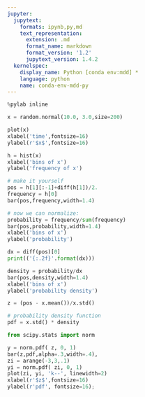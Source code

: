 ```yaml
---
jupyter:
  jupytext:
    formats: ipynb,py,md
    text_representation:
      extension: .md
      format_name: markdown
      format_version: '1.2'
      jupytext_version: 1.4.2
  kernelspec:
    display_name: Python [conda env:mdd] *
    language: python
    name: conda-env-mdd-py
---
```


```python jupyter={"outputs_hidden": false}
%pylab inline
```

```python jupyter={"outputs_hidden": false}
x = random.normal(10.0, 3.0,size=200)
```

```python jupyter={"outputs_hidden": false}
plot(x)
xlabel('time',fontsize=16)
ylabel(r'$x$',fontsize=16)
```

```python jupyter={"outputs_hidden": false}
h = hist(x)
xlabel('bins of x')
ylabel('frequency of x')
```

```python jupyter={"outputs_hidden": false}
# make it yourself
pos = h[1][:-1]+diff(h[1])/2.
frequency = h[0]
bar(pos,frequency,width=1.4)
```

```python jupyter={"outputs_hidden": false}
# now we can normalize:
probability = frequency/sum(frequency)
bar(pos,probability,width=1.4)
xlabel('bins of x')
ylabel('probability')
```

```python jupyter={"outputs_hidden": false}
dx = diff(pos)[0]
print(('{:.2f}'.format(dx)))
```

```python jupyter={"outputs_hidden": false}
density = probability/dx
bar(pos,density,width=1.4)
xlabel('bins of x')
ylabel('probability density')
```

```python
z = (pos - x.mean())/x.std()
```

```python
# probability density function 
pdf = x.std() * density
```

```python jupyter={"outputs_hidden": false}
from scipy.stats import norm

y = norm.pdf( z, 0, 1)
bar(z,pdf,alpha=.3,width=.4),
zi = arange(-3,3,.1)
yi = norm.pdf( zi, 0, 1)
plot(zi, yi, 'k--', linewidth=2)
xlabel(r'$z$',fontsize=16)
ylabel(r'pdf', fontsize=16);
```

